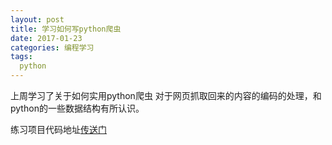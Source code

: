 ```yaml
---
layout: post
title: 学习如何写python爬虫
date: 2017-01-23
categories: 编程学习
tags:
  python
---
```


上周学习了关于如何实用python爬虫
对于网页抓取回来的内容的编码的处理，和python的一些数据结构有所认识。


练习项目代码地址[传送门](https://github.com/lingqie/PythonPractice)
